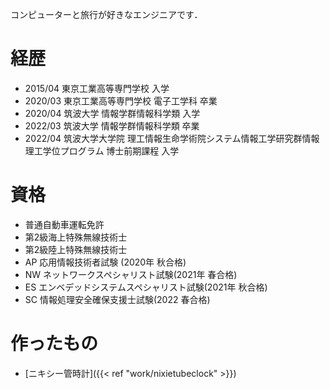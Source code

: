 
コンピューターと旅行が好きなエンジニアです．

# 経歴
* 2015/04 東京工業高等専門学校 入学
* 2020/03 東京工業高等専門学校 電子工学科 卒業
* 2020/04 筑波大学 情報学群情報科学類 入学
* 2022/03 筑波大学 情報学群情報科学類 卒業
* 2022/04 筑波大学大学院 理工情報生命学術院システム情報工学研究群情報理工学位プログラム 博士前期課程 入学

# 資格
* 普通自動車運転免許
* 第2級海上特殊無線技術士
* 第2級陸上特殊無線技術士
* AP 応用情報技術者試験 (2020年 秋合格)
* NW ネットワークスペシャリスト試験(2021年 春合格)
* ES エンベデッドシステムスペシャリスト試験(2021年 秋合格)
* SC 情報処理安全確保支援士試験(2022 春合格)

# 作ったもの
* [ニキシー管時計]({{< ref "work/nixietubeclock" >}})